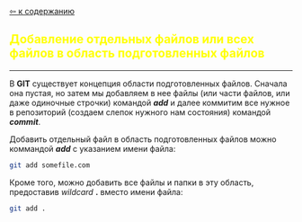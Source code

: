 [&#8678; к содержанию](readme.md)

<span style="color:yellow">Добавление отдельных файлов или всех файлов в область подготовленных файлов</span>
--
---

В **GIT** существует концепция области подготовленных файлов. Сначала она пустая, но затем мы добавляем в нее файлы (или части файлов, или даже одиночные строчки) командой _**add**_ и далее коммитим все нужное в репозиторий (создаем слепок нужного нам состояния) командой _**commit**_.

Добавить отдельный файл в область подготовленных файлов можно коммандой _**add**_ с указанием имени файла:

```bash
git add somefile.com
```
Кроме того, можно добавить все файлы и папки в эту область, предоставив _wildcard_ **.** вместо имени файла:

```bash
git add .
```